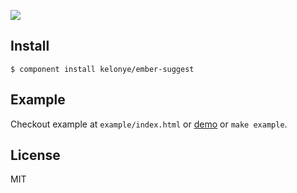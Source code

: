 ![](https://dl.dropbox.com/u/30162278/ember-suggest.png)

Install
---

    $ component install kelonye/ember-suggest

Example
---

Checkout example at `example/index.html` or [demo](http://component-kelonye.rhcloud.com/#/526015eb727d165643000005) or `make example`.

License
---

MIT